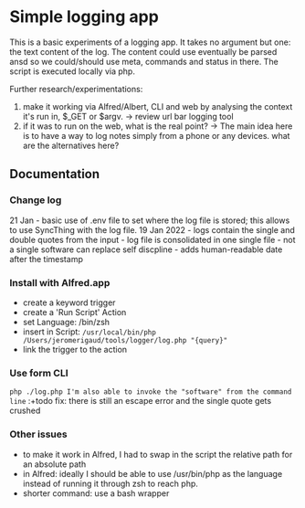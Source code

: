 # Simple logging app

This is a basic experiments of a logging app. It takes no argument but one: the text content of the log. The content could use eventually be parsed ansd so we could/should use meta, commands and status in there. The script is executed locally via php.

Further research/experimentations:
1. make it working via Alfred/Albert, CLI and web by analysing the context it's run in, $_GET or $argv. 
  → review url bar logging tool
2. if it was to run on the web, what is the real point?
  → The main idea here is to have a way to log notes simply from a phone or any devices.
  what are the alternatives here?

## Documentation
### Change log
  21 Jan
    - basic use of .env file to set where the log file is stored; this allows to use SyncThing with the log file.
  19 Jan 2022
    - logs contain the single and double quotes from the input
    - log file is consolidated in one single file
    - not a single software can replace self discpline
    - adds human-readable date after the timestamp
### Install with Alfred.app
  - create a keyword trigger
  - create a 'Run Script' Action
  - set Language: 
    /bin/zsh
  - insert in Script:
      ```/usr/local/bin/php /Users/jeromerigaud/tools/logger/log.php "{query}"```
  - link the trigger to the action
### Use form CLI
  ```php ./log.php I'm also able to invoke the "software" from the command line```
  :+todo fix:  there is still an escape error and the single quote gets crushed
### Other issues
  - to make it work in Alfred, I had to swap in the script the relative path for an absolute path
  - in Alfred: ideally I should be able to use /usr/bin/php as the language instead of running it through zsh to reach php.
  - shorter command: use a bash wrapper
